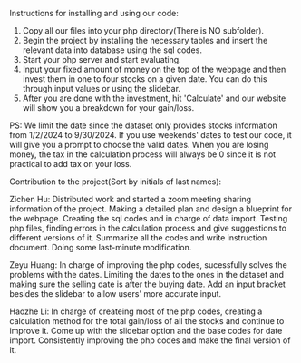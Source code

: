 Instructions for installing and using our code:
1. Copy all our files into your php directory(There is NO subfolder).
2. Begin the project by installing the necessary tables and insert the relevant data into database using the sql codes.
3. Start your php server and start evaluating.
4. Input your fixed amount of money on the top of the webpage and then invest them in one to four stocks on a given date. You can do this through input values or using the slidebar.
5. After you are done with the investment, hit 'Calculate' and our website will show you a breakdown for your gain/loss.
   
PS:
We limit the date since the dataset only provides stocks information from 1/2/2024 to 9/30/2024. If you use weekends' dates to test our code, it will give you a prompt to choose the valid dates. When you are losing money, the tax in the calculation process will always be 0 since it is not practical to add tax on your loss.

Contribution to the project(Sort by initials of last names):

Zichen Hu: Distributed work and started a zoom meeting sharing information of the project. Making a detailed plan and design a blueprint for the webpage. Creating the sql codes and in charge of data import. Testing php files, finding errors in the calculation process and give suggestions to different versions of it. Summarize all the codes and write instruction document. Doing some last-minute modification.

Zeyu Huang: In charge of improving the php codes, sucessfully solves the problems with the dates. Limiting the dates to the ones in the dataset and making sure the selling date is after the buying date. Add an input bracket besides the slidebar to allow users' more accurate input.

Haozhe Li: In charge of createing most of the php codes, creating a calculation method for the total gain/loss of all the stocks and continue to improve it. Come up with the slidebar option and the base codes for date import. Consistently improving the php codes and make the final version of it.
